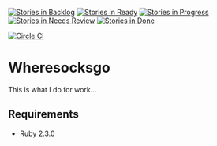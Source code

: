 [![Stories in Backlog](https://badge.waffle.io/rimian/wheresocksgo.png?label=backlog&title=Backlog)](https://waffle.io/rimian/wheresocksgo)
[![Stories in Ready](https://badge.waffle.io/rimian/wheresocksgo.png?label=ready&title=Ready)](https://waffle.io/rimian/wheresocksgo)
[![Stories in Progress](https://badge.waffle.io/rimian/wheresocksgo.png?label=In%20Progress&title=In%20Progress)](https://waffle.io/rimian/wheresocksgo)
[![Stories in Needs Review](https://badge.waffle.io/rimian/wheresocksgo.png?label=Needs%20Review&title=Needs%20Review)](https://waffle.io/rimian/wheresocksgo)
[![Stories in Done](https://badge.waffle.io/rimian/wheresocksgo.png?label=Done&title=Done)](https://waffle.io/rimian/wheresocksgo)

[![Circle CI](https://circleci.com/gh/rimian/wheresocksgo.svg?style=svg)](https://circleci.com/gh/rimian/wheresocksgo)

# Wheresocksgo
This is what I do for work...

## Requirements

* Ruby 2.3.0
